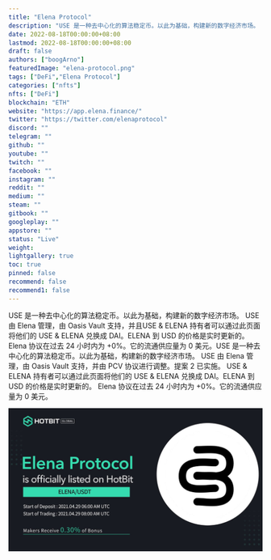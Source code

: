 ```yaml
---
title: "Elena Protocol"
description: "USE 是一种去中心化的算法稳定币。以此为基础，构建新的数字经济市场。 USE 由 Elena 管理，由 Oasis Vault 支持，并且"
date: 2022-08-18T00:00:00+08:00
lastmod: 2022-08-18T00:00:00+08:00
draft: false
authors: ["boogArno"]
featuredImage: "elena-protocol.png"
tags: ["DeFi","Elena Protocol"]
categories: ["nfts"]
nfts: ["DeFi"]
blockchain: "ETH"
website: "https://app.elena.finance/"
twitter: "https://twitter.com/elenaprotocol"
discord: ""
telegram: ""
github: ""
youtube: ""
twitch: ""
facebook: ""
instagram: ""
reddit: ""
medium: ""
steam: ""
gitbook: ""
googleplay: ""
appstore: ""
status: "Live"
weight: 
lightgallery: true
toc: true
pinned: false
recommend: false
recommend1: false
---
```

USE 是一种去中心化的算法稳定币。以此为基础，构建新的数字经济市场。 USE 由 Elena 管理，由 Oasis Vault 支持，并且USE & ELENA 持有者可以通过此页面将他们的 USE & ELENA 兑换成 DAI。ELENA 到 USD 的价格是实时更新的。 Elena 协议在过去 24 小时内为 +0%。它的流通供应量为 0 美元。USE 是一种去中心化的算法稳定币。以此为基础，构建新的数字经济市场。 USE 由 Elena 管理，由 Oasis Vault 支持，并由 PCV 协议进行调整。提案 2 已实施。 USE & ELENA 持有者可以通过此页面将他们的 USE & ELENA 兑换成 DAI。ELENA 到 USD 的价格是实时更新的。 Elena 协议在过去 24 小时内为 +0%。它的流通供应量为 0 美元。

![E0HKnGJVgAEs48r](E0HKnGJVgAEs48r.jpg)